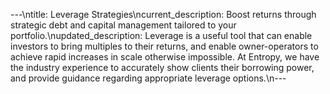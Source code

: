 ---\ntitle: Leverage Strategies\ncurrent_description: Boost returns through strategic debt and capital management tailored to your portfolio.\nupdated_description: Leverage is a useful tool that can enable investors to bring multiples to their returns, and enable owner-operators to achieve rapid increases in scale otherwise impossible. At Entropy, we have the industry experience to accurately show clients their borrowing power, and provide guidance regarding appropriate leverage options.\n---
